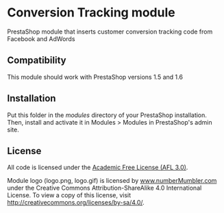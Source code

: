 # Conversion Tracking module
PrestaShop module that inserts customer conversion tracking code from Facebook and AdWords

## Compatibility
This module should work with PrestaShop versions 1.5 and 1.6

## Installation
Put this folder in the _modules_ directory of your PrestaShop installation. Then, install and activate it in Modules > Modules in PrestaShop's admin site.

## License
All code is licensed under the [Academic Free License (AFL 3.0)](http://opensource.org/licenses/afl-3.0.php).

Module logo (logo.png, logo.gif) is licensed by www.numberMumbler.com under the Creative Commons Attribution-ShareAlike 4.0 International License. To view a copy of this license, visit http://creativecommons.org/licenses/by-sa/4.0/.
